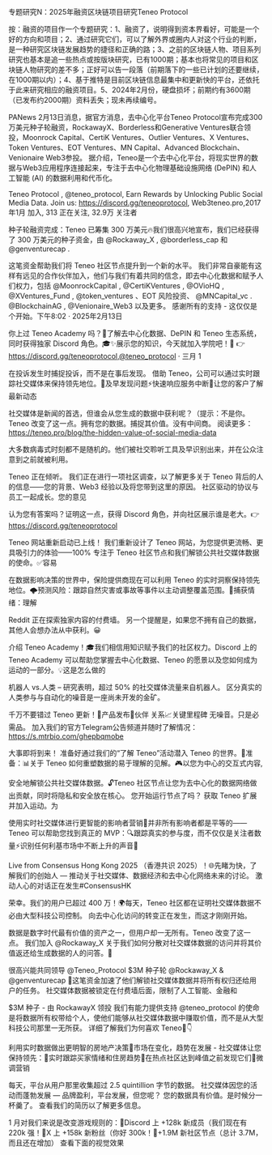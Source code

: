 专题研究N：2025年融资区块链项目研究Teneo Protocol


按：融资的项目作一个专题研究：1、融资了，说明得到资本界看好，可能是一个好的方向和项目；2、通过研究它们，可以了解外界或圈内人对这个行业的判断，是一种研究区块链发展趋势的捷径和正确的路；3、之前的区块链人物、项目系列研究也基本是追一些热点或按版块研究，已有1000期；基本也将常见的项目和区块链人物研究的差不多；正好可以告一段落（前期落下的一些已计划的还要继续，在1000期以内）；4、基于推特是目前区块链信息最集中和更新快的平台，还依托于此来研究相应的融资项目。5、2024年2月份，硬盘损坏；前期约有3600期（已发布约2000期）资料丢失；现未再续编号。

PANews 2月13日消息，据官方消息，去中心化平台Teneo Protocol宣布完成300万美元种子轮融资，RockawayX、Borderless和Generative Ventures联合领投，Moonrock Capital、CertiK Ventures、Outlier Ventures、X Ventures、Token Ventures、EOT Ventures、MN Capital、Advanced Blockchain、Venionaire Web3参投。
据介绍，Teneo是一个去中心化平台，将现实世界的数据与Web3应用程序连接起来，专注于去中心化物理基础设施网络 (DePIN) 和人工智能 (AI) 的数据利用和代币化。

Teneo Protocol
,
@teneo_protocol,
Earn Rewards by Unlocking Public Social Media Data.
Join us: https://discord.gg/teneoprotocol,
Web3teneo.pro,2017年1月 加入,
313 正在关注,
32.9万 关注者

种子轮融资完成：Teneo 已筹集 300 万美元🔥我们很高兴地宣布，我们已经获得了 300 万美元的种子资金，由
@Rockaway_X
,
@borderless_cap
和
@genventurecap
.

这笔资金帮助我们将 Teneo 社区节点提升到一个新的水平。
我们非常自豪能有这样有远见的合作伙伴加入，他们与我们有着共同的信念，即去中心化数据和赋予人们权力，包括
@MoonrockCapital
,
@CertiKVentures
,
@OVioHQ
,
@XVentures_Fund
,
@token_ventures
、EOT 风险投资、
@MNCapital_vc
.
@BlockchainAG
,
@Venionaire_Web3
以及更多。
感谢所有的支持 - 这仅仅是个开始。下午8:02 · 2025年2月13日

你上过 Teneo Academy 吗？👀了解去中心化数据、DePIN 和 Teneo 生态系统，同时获得独家 Discord 角色。🎓✨展示您的知识，今天就加入学院吧！💬
👉 https://discord.gg/teneoprotocol,@teneo_protocol
·
三月 1

在投诉发生时捕捉投诉，而不是在事后发现。
借助 Teneo，公司可以通过实时跟踪社交媒体来保持领先地位。🔎及早发现问题⚡快速响应服务中断💬让您的客户了解最新动态

社交媒体是新闻的首选，但谁会从您生成的数据中获利呢？（提示：不是你。
Teneo 改变了这一点。拥有您的数据。捕捉其价值。没有中间商。
阅读更多：https://teneo.pro/blog/the-hidden-value-of-social-media-data

大多数病毒式时刻都不是随机的。他们被社交聆听工具及早识别出来，并在公众注意到之前就被利用。

Teneo 正在倾听。
我们正在进行一项社区调查，以了解更多关于 Teneo 背后的人的信息——您的背景、Web3 经验以及将您带到这里的原因。
社区驱动的协议与员工一起成长。您的意见

认为您有答案吗？证明这一点，获得 Discord 角色，并向社区展示谁是老大。👉 https://discord.gg/teneoprotocol

Teneo 网站重新启动已上线！
我们重新设计了 Teneo 网站，为您提供更流畅、更具吸引力的体验——100% 专注于 Teneo 社区节点和我们解锁公共社交媒体数据的使命。✅容易

在数据影响决策的世界中，保险提供商现在可以利用 Teneo 的实时洞察保持领先地位。🌩️预测风险：跟踪自然灾害或事故等事件以主动调整覆盖范围。💬捕获情绪：理解


Reddit 正在探索独家内容的付费墙。
另一个提醒是，如果您不拥有自己的数据，其他人会想办法从中获利。😀

介绍 Teneo Academy！🎓我们相信用知识赋予我们的社区权力。Discord 上的 Teneo Academy 可以帮助您掌握去中心化数据、Teneo 的愿景以及您如何成为运动的一部分。💡这是怎么做的

机器人 vs.人类 – 研究表明，超过 50% 的社交媒体流量来自机器人。
区分真实的人类参与与自动化的噪音是一座尚未开发的金矿。

千万不要错过 Teneo 更新！🚀产品发布🤝伙伴 关系📈关键里程碑
无噪音。只是必需品。
加入我们的官方Telegram公告频道并随时了解情况：https://s.mtrbio.com/ghepbqmobe

大事即将到来！
准备好通过我们的“了解 Teneo”活动潜入 Teneo 的世界。🧠准备：📊关于 Teneo 如何重塑数据的易于理解的见解。🎮以您为中心的交互式内容,

安全地解锁公共社交媒体数据。🔓Teneo 社区节点让您为去中心化的数据网络做出贡献，同时将隐私和安全放在核心。
您开始运行节点了吗？
获取 Teneo 扩展并加入运动。为

使用实时社交媒体进行更智能的影响者营销🎯并非所有影响者都是平等的——Teneo 可以帮助您找到真正的 MVP：🔍跟踪真实的参与度，而不仅仅是关注者数量⚡识别任何利基市场中不断上升的声音🤝


Live from Consensus Hong Kong 2025 （香港共识 2025）！🌐先睹为快，了解我们的创始人 — 推动关于社交媒体、数据经济和去中心化网络未来的讨论。
激动人心的对话正在发生#ConsensusHK

荣幸。我们的用户已超过 400 万！🌍每天，Teneo 社区都在证明社交媒体数据不必由大型科技公司控制。
向去中心化访问的转变正在发生，而这才刚刚开始。

数据是数字时代最有价值的资产之一，但用户却一无所有。Teneo 改变了这一点。
我们加入
@Rockaway_X
关于我们如何分散对社交媒体数据的访问并将其价值返还给生成数据的人的问答。📖

很高兴能共同领导
@Teneo_Protocol
$3M 种子轮
@Rockaway_X
 & 
@genventurecap
 🚀这笔资金加速了他们解锁社交媒体数据并将所有权归还给用户的任务。
社交媒体数据被锁定在付费墙后面，限制了人工智能、金融和

$3M 种子 - 由 RockawayX 领投
我们有能力提供支持
@teneo_protocol
的使命是将数据所有权带给个人，使他们能够从社交媒体数据中赚取价值，而不是从大型科技公司那里一无所获。
详细了解我们为何喜欢 Teneo🧵👇

利用实时数据做出更明智的房地产决策🏡市场在变化，趋势在发展 - 社交媒体让您保持领先：🔎实时跟踪买家情绪和住房趋势📍在热点社区达到峰值之前发现它们📢微调营销

每天，平台从用户那里收集超过 2.5 quintillion 字节的数据。
社交媒体因您的活动而蓬勃发展 — 品牌盈利，平台发展，但您呢？
您的数据具有价值。是时候分一杯羹了。
查看我们的简历以了解更多信息。

1 月对我们来说是改变游戏规则的：🔹Discord 上 +128k 新成员（我们现在有 220k 强！🔹X 上 +158k 新粉丝（你好 300k！🔹+1.9M 新社区节点（总计 3.7M，而且还在增加）
查看下面的视觉效果